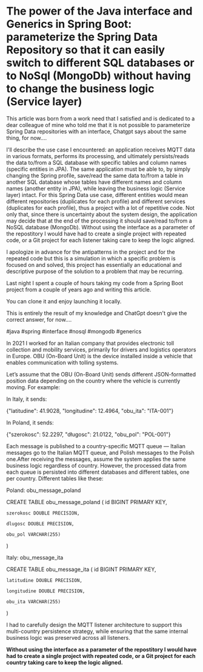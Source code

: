 # **The power of the Java interface and Generics in Spring Boot: parameterize the Spring Data Repository so that it can easily switch to different SQL databases or to NoSql (MongoDb) without having to change the business logic (Service layer)**

This article was born from a work need that I satisfied and is dedicated to a dear colleague of mine who told me that it is not possible to parameterize Spring Data repositories with an interface, Chatgpt says about the same thing, for now....


I'll describe the use case I encountered: an application receives MQTT data in various formats, performs its processing, and ultimately persists/reads the data to/from a SQL database with specific tables and column names (specific entities in JPA). The same application must be able to, by simply changing the Spring profile, save/read the same data to/from a table in another SQL database whose tables have different names and column names (another entity in JPA), while leaving the business logic (Service layer) intact. For this Spring Data use case, different entities would mean different repositories (duplicates for each profile) and different services (duplicates for each profile), thus a project with a lot of repetitive code. Not only that, since there is uncertainty about the system design, the application may decide that at the end of the processing it should save/read to/from a NoSQL database (MongoDb). Without using the interface as a parameter of the repostitory I would have had to create a single project with repeated code, or a Git project for each listener taking care to keep the logic aligned.


I apologize in advance for the antipatterns in the project and for the repeated code but this is a simulation in which a specific problem is focused on and solved, this project has essentially an educational and descriptive purpose of the solution to a problem that may be recurring.

Last night I spent a couple of hours taking my code from a Spring Boot project from a couple of years ago and writing this article.

You can clone it and enjoy launching it locally.

This is entirely the result of my knowledge and ChatGpt doesn't give the correct answer, for now….

#java #spring #interface #nosql #mongodb #generics 

In 2021 I worked for an Italian company that provides electronic toll collection and mobility services, primarily for drivers and logistics operators in Europe. OBU (On-Board Unit) is the device installed inside a vehicle that enables communication with tolling systems. 

Let’s assume that the OBU (On-Board Unit) sends different JSON-formatted position data depending on the country where the vehicle is currently moving.
For example:

In Italy, it sends:

{"latitudine": 41.9028, "longitudine": 12.4964, "obu_ita": "ITA-001"}

 In Poland, it sends:

{"szerokosc": 52.2297, "długosc": 21.0122, "obu_pol": "POL-001"}


Each message is published to a country-specific MQTT queue — Italian messages go to the Italian MQTT queue, and Polish messages to the Polish one.After receiving the messages, assume the system applies the same business logic regardless of country. However, the processed data from each queue is persisted into different databases and different tables, one per country. Different tables like these:

Poland: obu_message_poland


CREATE TABLE obu_message_poland (
    id BIGINT PRIMARY KEY,

    szerokosc DOUBLE PRECISION,

    dlugosc DOUBLE PRECISION,

    obu_pol VARCHAR(255)

)


Italy: obu_message_ita

CREATE TABLE obu_message_ita (
    id BIGINT PRIMARY KEY,

    latitudine DOUBLE PRECISION,

    longitudine DOUBLE PRECISION,

    obu_ita VARCHAR(255)

)

I had to carefully design the MQTT listener architecture to support this multi-country persistence strategy, while ensuring that the same internal business logic was preserved across all listeners. 

**Without using the interface as a parameter of the repostitory I would have had to create a single project with repeated code, or a Git project for each country taking care to keep the logic aligned.**




